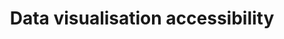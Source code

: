 ---
layout: collection
title: "Data visualisation accessibility"
description: "Accessibility standards for data visualisation at the NHSBSA"
status: DRAFT
tags: data
order: 30
collection_tag: accessible-data
pagination:
  data: collections.accessible-data
  size: 50
  alias: articles
---